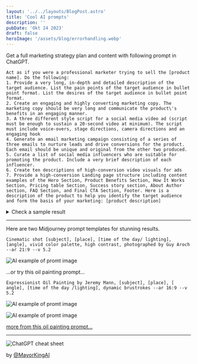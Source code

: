 ```yaml
---
layout: '../../layouts/BlogPost.astro'
title: 'Cool AI prompts'
description: ''
pubDate: 'Okt 24 2023'
draft: false
heroImage: '/assets/blog/errorhandling.webp'
---
```


Get a full marketing strategy plan and content with following prompt in ChatGPT.

```text
Act as if you were a professional marketer trying to sell the [product name]. Do the following:
1. Provide a very long, in-depth and detailed description of the target audience. List the pain points of the target audience in bullet point format. List the desires of the target audience in bullet point format.
2. Create an engaging and highly converting marketing copy. The marketing copy should be very long and communicate the product\'s benefits in an engaging manner.
3. A three different style script for a social media video ad (script must be enough to sustain a 20-second video at minimum). The script must include voice-overs, stage directions, camera directions and an engaging hook
4. Generate an email marketing campaign consisting of a series of three emails to nurture leads and drive conversions for the product. Each email should be unique and original from the other two produced.
5. Curate a list of social media influencers who are suitable for promoting the product. Include a very brief description of each influencer.
6. Create ten descriptions of high-conversion video visuals for ads
7. Provide a high-conversion Landing page structure including content examples of the Hero Section, Product Benefits Section, How It Works Section, Pricing table Section, Success story section, About Author section, FAQ Section, and Final CTA Section, Footer. Here is a description of the product to help you identify the target audience and form the basis of your marketing: [product description]
```

<details>
<summary>Check a sample result</summary>
1. Target Audience Description:
Our target audience for the SKF-UI-Components consists of web app developers and designers working at SKF, a leading industrial engineering company. These professionals are responsible for creating web applications that align with SKF's brand and design guidelines. Here are the pain points and desires of our target audience:

Pain Points:

- Spending excessive time and effort in designing and developing user interface components from scratch.
- Struggling to maintain consistency in design across different web applications.
- Difficulty in following SKF's design guidelines and brand identity.
- Lack of a standardized system for managing design tokens and UI components.
- Limited resources and time to focus on solving end-user problems.

Desires:

- A solution that simplifies and accelerates the process of creating user interface components.
- A design token system that ensures consistency and adherence to SKF's design guidelines.
- Time-saving tools that allow developers to focus on solving end-user problems.
- A framework-agnostic solution that can be easily integrated into different web development environments.
- Access to a supportive community and resources for learning and collaboration.

2. Marketing Copy:

Are you tired of spending countless hours designing and developing user interface components for your web applications? Introducing SKF-UI-Components, the ultimate solution to streamline your web development process and enhance your productivity like never before!

With SKF-UI-Components, you can say goodbye to the tedious task of reinventing the wheel. Our comprehensive library of pre-built, customizable UI components empowers you to create stunning web applications in a fraction of the time. Whether you're a seasoned developer or a design enthusiast, our intuitive interface and extensive documentation make it easy for you to bring your ideas to life.

Imagine having a design token system that ensures consistency across all your web applications. With SKF-UI-Components, you can effortlessly follow SKF's design guidelines and maintain a cohesive brand identity. Our design tokens act as building blocks, allowing you to quickly assemble visually appealing interfaces that captivate your users.

But we don't stop there. We understand that your primary focus is solving end-user problems. That's why SKF-UI-Components is designed to seamlessly integrate into any web development environment, regardless of the framework you use. Our framework-agnostic web components provide the flexibility you need to deliver exceptional user experiences without compromising on performance.

Join our vibrant community of developers and designers who are revolutionizing the way web applications are built. With SKF-UI-Components, you'll gain access to exclusive resources, tutorials, and support, ensuring that you stay ahead of the curve and continuously enhance your skills.

Don't let the complexities of web development hold you back. Supercharge your productivity, unleash your creativity, and create web applications that leave a lasting impression with SKF-UI-Components. Try it today and experience the future of web development!

3. Social Media Video Ad Scripts:

Script 1:
[Camera pans over a sleek, modern web application]
Voice-over: "Tired of spending hours designing and developing user interface components?"
[Camera zooms in on a developer using SKF-UI-Components]
Voice-over: "Introducing SKF-UI-Components, the ultimate solution for web app developers at SKF."
[Showcases various pre-built UI components being customized]
Voice-over: "With our extensive library of pre-built components, you can create stunning web applications in no time."
[Highlights the design token system and its benefits]
Voice-over: "Maintain consistency and adhere to SKF's design guidelines effortlessly with our design token system."
[Showcases the ease of integration with different frameworks]
Voice-over: "No matter which framework you use, SKF-UI-Components seamlessly integrates into your workflow."
[Closing shot with the SKF-UI-Components logo]
Voice-over: "Join the revolution in web development. Try SKF-UI-Components today!"

Script 2:
[Camera focuses on a developer struggling with UI design]
Voice-over: "Are you tired of reinventing the wheel every time you create a web application?"
[Camera transitions to showcase SKF-UI-Components in action]
Voice-over: "Say hello to SKF-UI-Components, the time-saving solution you've been waiting for."
[Highlights the speed and efficiency of using pre-built components]
Voice-over: "Our extensive library of pre-built components lets you create beautiful interfaces in minutes."
[Showcases the design token system and its impact on consistency]
Voice-over: "Maintain a consistent look and feel across all your web apps with our design token system."
[Closing shot with the SKF-UI-Components logo]
Voice-over: "Unlock your full potential as a web developer. Try SKF-UI-Components today!"

Script 3:
[Camera pans over a developer's workspace]
Voice-over: "Attention web app developers! Are you ready to supercharge your productivity?"
[Camera zooms in on a developer using SKF-UI-Components]
Voice-over: "Introducing SKF-UI-Components, the secret weapon in your web development arsenal."
[Showcases the speed and ease of creating UI components]
Voice-over: "Create jaw-dropping interfaces in record time with our extensive library of pre-built components."
[Highlights the benefits of the design token system]
Voice-over: "Ensure brand consistency and impress your users with our powerful design token system."
[Closing shot with the SKF-UI-Components logo]
Voice-over: "Don't settle for average. Unleash your creativity with SKF-UI-Components. Try it now!"

4. Email Marketing Campaign:

Email 1 - Introduction:
Subject: Revolutionize Your Web Development Process with SKF-UI-Components

Hi [Name],

Are you tired of spending hours designing and developing user interface components for your web applications? We have the perfect solution for you! Introducing SKF-UI-Components, the ultimate toolkit that will transform the way you create web apps.

In our fast-paced world, time is of the essence. With SKF-UI-Components, you can say goodbye to the days of starting from scratch. Our extensive library of pre-built UI components allows you to build stunning interfaces in a fraction of the time. Plus, our design token system ensures consistency and adherence to SKF's design guidelines.

But that's not all. We understand that your focus should be on solving end-user problems, not getting caught up in the nitty-gritty of UI development. That's why SKF-UI-Components seamlessly integrates into any web development environment, making your life easier and your projects more efficient.

Ready to revolutionize your web development process? Click here to learn more about SKF-UI-Components and start creating web apps that leave a lasting impression.

Stay tuned for our next email, where we'll dive deeper into the features and benefits of SKF-UI-Components.

Best regards,
[Your Name]

Email 2 - Features and Benefits:
Subject: Boost Your Productivity with SKF-UI-Components

Hi [Name],

Welcome back! In our last email, we introduced you to SKF-UI-Components, the game-changing toolkit for web app developers. Today, we want to dive deeper into the features and benefits that will revolutionize your web development process.

- Extensive Library of Pre-built UI Components: Save time and effort by leveraging our comprehensive collection of pre-built UI components. From buttons to forms, we've got you covered.

- Design Token System: Ensure consistency and adherence to SKF's design guidelines with our powerful design token system. Say goodbye to design inconsistencies and hello to a cohesive brand identity.

- Framework-Agnostic Integration: No matter which web development framework you use, SKF-UI-Components seamlessly integrates into your workflow. It's time to break free from limitations and unleash your creativity.

Ready to take your web development skills to the next level? Click here to explore SKF-UI-Components and unlock a world of possibilities.

Stay tuned for our final email, where we'll share success stories from developers who have transformed their web development process with SKF-UI-Components.

Best regards,
[Your Name]

Email 3 - Success Stories:
Subject: Real Stories, Real Results with SKF-UI-Components

Hi [Name],

We're back with our final email in this series, and we've saved the best for last. Today, we want to share success stories from developers who have experienced the transformative power of SKF-UI-Components.

Meet John, a seasoned web app developer who used to spend hours designing and developing UI components from scratch. Since implementing SKF-UI-Components, he has cut his development time in half and delivered exceptional user experiences that have received rave reviews.

And then there's Sarah, a designer who struggled to maintain consistency across different web applications. With SKF-UI-Components' design token system, she has effortlessly aligned her designs with SKF's brand guidelines, impressing both her clients and colleagues.

Ready to join the ranks of successful developers and designers? Click here to get started with SKF-UI-Components and experience the same level of success.

Thank you for joining us on this journey to revolutionize web development. We can't wait to see what you create with SKF-UI-Components!

Best regards,
[Your Name]

5. Social Media Influencers:

1. WebDevGuru - A web development influencer with a focus on creating efficient and visually appealing web applications. Known for sharing tips, tutorials, and reviews of the latest web development tools.

1. DesignMastermind - A design influencer who specializes in creating stunning user interfaces. Their expertise in UI design and passion for innovation make them a perfect fit for promoting SKF-UI-Components.

1. CodeNinja - A coding expert who shares insights and best practices for web development. With a large following of aspiring developers, CodeNinja can effectively showcase the benefits of SKF-UI-Components to a wide audience.

1. TechInnovator - A technology influencer who explores cutting-edge tools and technologies. Their audience consists of tech enthusiasts and professionals seeking innovative solutions, making them an ideal partner for promoting SKF-UI-Components.

1. DevCommunityHero - A community-focused influencer who fosters collaboration and knowledge sharing among developers. Their engagement with the developer community can help spread the word about SKF-UI-Components and its benefits.

1. VideoVisualizer - A video content creator specializing in visually engaging content. Their expertise in creating high-conversion videos can effectively showcase the features and benefits of SKF-UI-Components.

1. UXEvangelist - A user experience influencer who advocates for creating intuitive and user-centric interfaces. Their audience consists of designers and developers who prioritize delivering exceptional user experiences, making them a valuable partner for promoting SKF-UI-Components.

1. CodeWizard - A coding expert who shares coding tips, tricks, and tutorials. Their expertise in web development and their engaged audience make them an excellent choice for promoting SKF-UI-Components.

1. TechReviewer - A technology reviewer who provides in-depth analysis and reviews of the latest tools and technologies. Their unbiased reviews can help build trust and credibility for SKF-UI-Components among their audience.

1. DevInspiration - A motivational influencer who inspires developers to push their boundaries and embrace new technologies. Their positive and uplifting content can create excitement and curiosity around SKF-UI-Components.

1. High-Conversion Video Visuals:

1. A developer effortlessly customizing a pre-built UI component with a few clicks.
1. A split-screen comparison of a developer manually coding a UI component vs. using SKF-UI-Components for instant results.
1. A time-lapse video showcasing the creation of a complete web application using SKF-UI-Components.
1. A developer showcasing the seamless integration of SKF-UI-Components into different web development frameworks.
1. A before-and-after comparison of a web application's user interface, highlighting the transformation achieved with SKF-UI-Components.
1. A developer collaborating with a designer, using SKF-UI-Components to bridge the gap between design and development.
1. A series of UI components being animated and interacting with user input, demonstrating the dynamic capabilities of SKF-UI-Components.
1. A developer sharing their success story and how SKF-UI-Components revolutionized their web development process.
1. A montage of positive testimonials from developers and designers who have experienced the benefits of SKF-UI-Components.
1. A captivating animation showcasing the versatility and flexibility of SKF-UI-Components in creating unique and engaging user interfaces.

1. High-Conversion Landing Page Structure:

Hero Section:

- Engaging headline: "Revolutionize Your Web Development Process with SKF-UI-Components"
- Compelling subheadline: "Create stunning web applications in record time and maintain brand consistency effortlessly"
- Call-to-action button: "Get Started Now"

Product Benefits Section:

- Clear and concise bullet points highlighting the key benefits of SKF-UI-Components, such as time-saving, design consistency, and framework-agnostic integration.

How It Works Section:

- Step-by-step explanation of how SKF-UI-Components simplifies the web development process, including showcasing the library of pre-built components and the design token system.

Pricing Table Section:

- Clear pricing options with different tiers and features, highlighting the value and affordability of SKF-UI-Components.

Success Story Section:

- Testimonials from developers and designers who have experienced the benefits of SKF-UI-Components, including their achievements and the impact on their workflow.

About Author Section:

- Brief introduction to the team behind SKF-UI-Components, highlighting their expertise and commitment to empowering web developers.

FAQ Section:

- Frequently asked questions addressing common queries and concerns about SKF-UI-Components, providing reassurance and clarity to potential customers.

Final CTA Section:

- Strong call-to-action encouraging visitors to take the next step, such as signing up for a free trial or contacting the sales team.

Footer:

- Contact information, social media links, and additional resources for visitors to explore, ensuring easy navigation and access to further information.
</details>

---

Here are two Midjourney prompt templates for stunning results.

```text
Cinematic shot [subject], [place], [time of the day/ lighting], [angle], vivid color palette, high contrast, photographed by Guy Aroch --ar 21:9 --v 5.2
```

![AI example of promt image](https://pbs.twimg.com/media/F9J6uayWcAAbtEh?format=jpg&name=4096x4096 'Cinematic shot of a woman , on a rainy street, with streetlight glow at night, fside view, vivid color palette, high contrast, photographed by Guy Aroch --ar 21:9 --v 5.2')

...or try this oil painting prompt...

```text
Expressionist Oil Painting by Jeremy Mann, [subject], [place], [ angle], [time of the day /lighting], dynamic brustrokes --ar 16:9 --v 5.2
```

![AI example of promt image](https://pbs.twimg.com/media/F86G2ZDWEAEJ9dB?format=jpg&name=4096x4096 'Expressionist oil painting by Jeremy Mann, [ Man looking out of train window] in [decaying city] , [close up], [dark and cloudy], dynamic brushtrokes --ar 16:9 --v 5.2')

![AI example of promt image](https://pbs.twimg.com/media/F86U-XfawAA3WGg?format=jpg&name=large 'Expressionist oil painting by Jeremy Mann, [ Man looking out of train window] in [decaying city] , [close up], [dark and cloudy], dynamic brushtrokes --ar 16:9 --v 5.2')

[more from this oil painting prompt...](https://twitter.com/MayorKingAI/status/1715456874806415574)

---

![ChatGPT cheat sheet](https://pbs.twimg.com/media/F6ezdRuWMAAVJfT?format=png&name=small)

by [@MayorKingAI](https://twitter.com/MayorKingAI)
